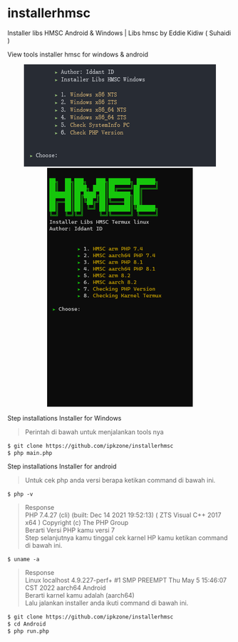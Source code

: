 # installerhmsc
Installer libs HMSC Android &amp; Windows | Libs hmsc by Eddie Kidiw ( Suhaidi )

View tools installer hmsc for windows & android
<center><img src="Windows/image.png" alt="tools"></center>
<center><img src="Android/hmsc.png" alt="tools"></center>

Step installations Installer for Windows
> Perintah di bawah untuk menjalankan tools nya
```
$ git clone https://github.com/ipkzone/installerhmsc
$ php main.php
```


Step installations Installer for android
> Untuk cek php anda versi berapa ketikan command di bawah ini.
```shell
$ php -v
```


> Response<br>
> PHP 7.4.27 (cli) (built: Dec 14 2021 19:52:13) ( ZTS Visual C++ 2017 x64 )
Copyright (c) The PHP Group<br>
> Berarti Versi PHP kamu versi 7<br>
> Step selanjutnya kamu tinggal cek karnel HP kamu ketikan command di bawah ini.


```shell
$ uname -a
```
> Response<br>
> Linux localhost 4.9.227-perf+ #1 SMP PREEMPT Thu May 5 15:46:07 CST 2022 aarch64 Android<br>
> Berarti karnel kamu adalah (aarch64)<br>
> Lalu jalankan installer anda ikuti command di bawah ini.
```
$ git clone https://github.com/ipkzone/installerhmsc
$ cd Android
$ php run.php
```

